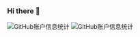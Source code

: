 ### Hi there 👋

![GitHub账户信息统计](https://github-stats.ubrong.com/api?username=shenwx2006&show_icons=true&theme=tokyonight)
![GitHub账户信息统计](https://github-stats.ubrong.com/api?username=shenwx2006&show_icons=true&theme=tokyonight)
